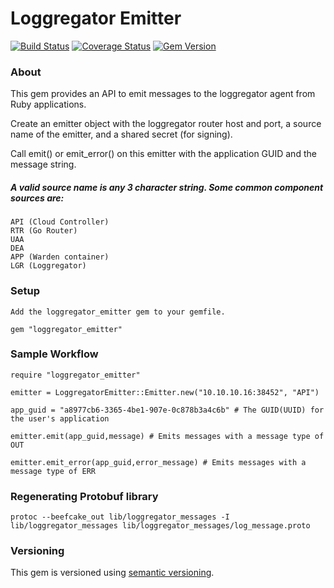 # Loggregator Emitter 

[![Build Status](https://travis-ci.org/cloudfoundry/loggregator_emitter.svg?branch=master)](https://travis-ci.org/cloudfoundry/loggregator_emitter) [![Coverage Status](https://coveralls.io/repos/cloudfoundry/loggregator_emitter/badge.svg?branch=master)](https://coveralls.io/r/cloudfoundry/loggregator_emitter?branch=master) [![Gem Version](https://badge.fury.io/rb/loggregator_emitter.svg)](http://badge.fury.io/rb/loggregator_emitter)

### About

This gem provides an API to emit messages to the loggregator agent from Ruby applications.

Create an emitter object with the loggregator router host and port, a source name of the emitter, and a shared secret (for signing).

Call emit() or emit_error() on this emitter with the application GUID and the message string.

##### A valid source name is any 3 character string.   Some common component sources are:

 	API (Cloud Controller)
 	RTR (Go Router)
 	UAA
 	DEA
 	APP (Warden container)
 	LGR (Loggregator)

### Setup

    Add the loggregator_emitter gem to your gemfile.

    gem "loggregator_emitter"

### Sample Workflow

    require "loggregator_emitter"

    emitter = LoggregatorEmitter::Emitter.new("10.10.10.16:38452", "API")

    app_guid = "a8977cb6-3365-4be1-907e-0c878b3a4c6b" # The GUID(UUID) for the user's application

    emitter.emit(app_guid,message) # Emits messages with a message type of OUT

    emitter.emit_error(app_guid,error_message) # Emits messages with a message type of ERR

### Regenerating Protobuf library
    protoc --beefcake_out lib/loggregator_messages -I lib/loggregator_messages lib/loggregator_messages/log_message.proto

### Versioning

This gem is versioned using [semantic versioning](http://semver.org/).
